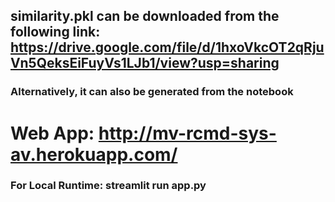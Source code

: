 ## similarity.pkl can be downloaded from the following link: https://drive.google.com/file/d/1hxoVkcOT2qRjuVn5QeksEiFuyVs1LJb1/view?usp=sharing
### Alternatively, it can also be generated from the notebook

# Web App: http://mv-rcmd-sys-av.herokuapp.com/

### For Local Runtime: streamlit run app.py
